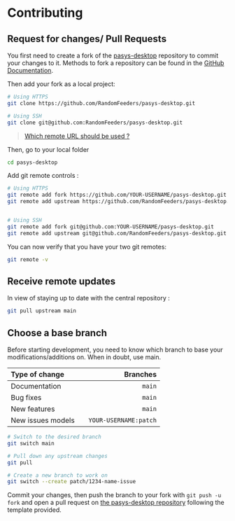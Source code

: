 # Contributing

## Request for changes/ Pull Requests

You first need to create a fork of the [pasys-desktop](https://github.com/RandomFeeders/pasys-desktop/) repository to commit your changes to it. Methods to fork a repository can be found in the [GitHub Documentation](https://docs.github.com/en/get-started/quickstart/fork-a-repo).

Then add your fork as a local project:

```sh
# Using HTTPS
git clone https://github.com/RandomFeeders/pasys-desktop.git

# Using SSH
git clone git@github.com:RandomFeeders/pasys-desktop.git
```

> [Which remote URL should be used ?](https://docs.github.com/en/get-started/getting-started-with-git/about-remote-repositories)

Then, go to your local folder

```sh
cd pasys-desktop
```

Add git remote controls :

```sh
# Using HTTPS
git remote add fork https://github.com/YOUR-USERNAME/pasys-desktop.git
git remote add upstream https://github.com/RandomFeeders/pasys-desktop.git


# Using SSH
git remote add fork git@github.com:YOUR-USERNAME/pasys-desktop.git
git remote add upstream git@github.com/RandomFeeders/pasys-desktop.git
```

You can now verify that you have your two git remotes:

```sh
git remote -v
```

## Receive remote updates

In view of staying up to date with the central repository :

```sh
git pull upstream main
```

## Choose a base branch

Before starting development, you need to know which branch to base your modifications/additions on. When in doubt, use main.

| Type of change    |     |              Branches |
| :---------------- | :-: | --------------------: |
| Documentation     |     |                `main` |
| Bug fixes         |     |                `main` |
| New features      |     |                `main` |
| New issues models |     | `YOUR-USERNAME:patch` |

```sh
# Switch to the desired branch
git switch main

# Pull down any upstream changes
git pull

# Create a new branch to work on
git switch --create patch/1234-name-issue
```

Commit your changes, then push the branch to your fork with `git push -u fork` and open a pull request on [the pasys-desktop repository](https://github.com/RandomFeeders/pasys-desktop/) following the template provided.

